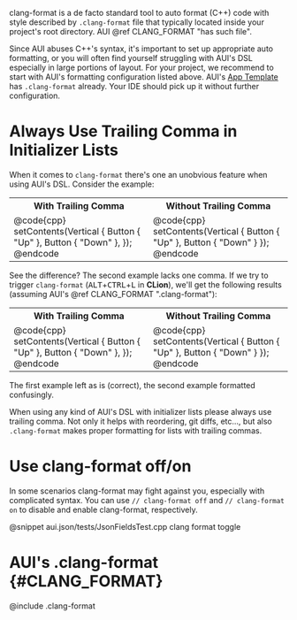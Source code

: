 clang-format is a de facto standard tool to auto format (C++) code with style described by `.clang-format` file that
typically located inside your project's root directory. AUI @ref CLANG_FORMAT "has such file".

Since AUI abuses C++'s syntax, it's important to set up appropriate auto formatting, or you will often find yourself
struggling with AUI's DSL especially in large portions of layout. For your project, we recommend to start with AUI's
formatting configuration listed above. AUI's [App Template](https://github.com/aui-framework/example_app) has
`.clang-format` already. Your IDE should pick up it without further configuration.

# Always Use Trailing Comma in Initializer Lists

When it comes to `clang-format` there's one an unobvious feature when using AUI's DSL. Consider the example:

<table>
  <tr>
    <th>With Trailing Comma</th>
    <th>Without Trailing Comma</th>
  </tr>
  <tr>
<td>
@code{cpp}
setContents(Vertical {
  Button { "Up" },
  Button { "Down" },
});
@endcode
</td>
<td>
@code{cpp}
setContents(Vertical {
  Button { "Up" },
  Button { "Down" }
});
@endcode
</td>
  </tr>
</table>

See the difference? The second example lacks one comma. If we try to trigger `clang-format`
(<kbd>ALT</kbd>+<kbd>CTRL</kbd>+<kbd>L</kbd> in **CLion**), we'll get the following results (assuming AUI's
@ref CLANG_FORMAT ".clang-format"):

<table>
  <tr>
    <th>With Trailing Comma</th>
    <th>Without Trailing Comma</th>
  </tr>
  <tr>
<td>
@code{cpp}
setContents(Vertical {
  Button { "Up" },
  Button { "Down" },
});
@endcode
</td>
<td>
@code{cpp}
setContents(Vertical {
  Button { "Up" }, Button { "Down" } });
@endcode
</td>
  </tr>
</table>

The first example left as is (correct), the second example formatted confusingly.

When using any kind of AUI's DSL with initializer lists please always use trailing comma. Not only it helps with
reordering, git diffs, etc..., but also `.clang-format` makes proper formatting for lists with trailing commas.

# Use clang-format off/on

In some scenarios clang-format may fight against you, especially with complicated syntax. You can use
`// clang-format off` and `// clang-format on` to disable and enable clang-format, respectively.

@snippet aui.json/tests/JsonFieldsTest.cpp clang format toggle

# AUI's .clang-format {#CLANG_FORMAT}

@include .clang-format
